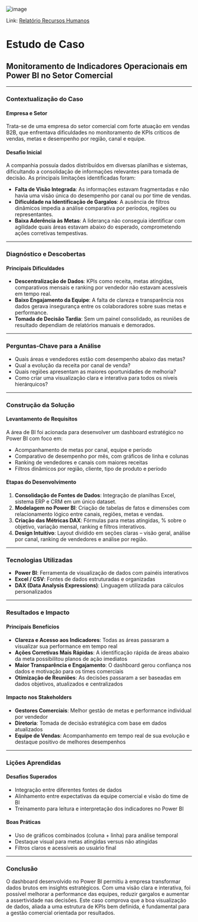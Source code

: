 ![image](https://github.com/user-attachments/assets/73740253-cc5e-43e5-984c-5007120032f0)

Link: [Relatório Recursos Humanos](https://app.powerbi.com/view?r=eyJrIjoiNzI0MDkwMjAtMmZkYy00NzY4LTllNDAtNWVkNWRkMjg1NjljIiwidCI6IjY1OWNlMmI4LTA3MTQtNDE5OC04YzM4LWRjOWI2MGFhYmI1NyJ9)

# Estudo de Caso

## Monitoramento de Indicadores Operacionais em Power BI no Setor Comercial

---

### Contextualização do Caso

#### Empresa e Setor

Trata-se de uma empresa do setor comercial com forte atuação em vendas B2B, que enfrentava dificuldades no monitoramento de KPIs críticos de vendas, metas e desempenho por região, canal e equipe.

#### Desafio Inicial

A companhia possuía dados distribuídos em diversas planilhas e sistemas, dificultando a consolidação de informações relevantes para tomada de decisão. As principais limitações identificadas foram:

- **Falta de Visão Integrada**: As informações estavam fragmentadas e não havia uma visão única do desempenho por canal ou por time de vendas.  
- **Dificuldade na Identificação de Gargalos**: A ausência de filtros dinâmicos impedia a análise comparativa por períodos, regiões ou representantes.  
- **Baixa Aderência às Metas**: A liderança não conseguia identificar com agilidade quais áreas estavam abaixo do esperado, comprometendo ações corretivas tempestivas.

---

### Diagnóstico e Descobertas

#### Principais Dificuldades

- **Descentralização de Dados**: KPIs como receita, metas atingidas, comparativos mensais e ranking por vendedor não estavam acessíveis em tempo real.  
- **Baixo Engajamento da Equipe**: A falta de clareza e transparência nos dados gerava insegurança entre os colaboradores sobre suas metas e performance.  
- **Tomada de Decisão Tardia**: Sem um painel consolidado, as reuniões de resultado dependiam de relatórios manuais e demorados.

---

### Perguntas-Chave para a Análise

- Quais áreas e vendedores estão com desempenho abaixo das metas?  
- Qual a evolução da receita por canal de venda?  
- Quais regiões apresentam as maiores oportunidades de melhoria?  
- Como criar uma visualização clara e interativa para todos os níveis hierárquicos?

---

### Construção da Solução

#### Levantamento de Requisitos

A área de BI foi acionada para desenvolver um dashboard estratégico no Power BI com foco em:

- Acompanhamento de metas por canal, equipe e período  
- Comparativo de desempenho por mês, com gráficos de linha e colunas  
- Ranking de vendedores e canais com maiores receitas  
- Filtros dinâmicos por região, cliente, tipo de produto e período

#### Etapas do Desenvolvimento

1. **Consolidação de Fontes de Dados**: Integração de planilhas Excel, sistema ERP e CRM em um único dataset.  
2. **Modelagem no Power BI**: Criação de tabelas de fatos e dimensões com relacionamento lógico entre canais, regiões, metas e vendas.  
3. **Criação das Métricas DAX**: Fórmulas para metas atingidas, % sobre o objetivo, variação mensal, ranking e filtros interativos.  
4. **Design Intuitivo**: Layout dividido em seções claras – visão geral, análise por canal, ranking de vendedores e análise por região.

---

### Tecnologias Utilizadas

- **Power BI**: Ferramenta de visualização de dados com painéis interativos  
- **Excel / CSV**: Fontes de dados estruturadas e organizadas  
- **DAX (Data Analysis Expressions)**: Linguagem utilizada para cálculos personalizados

---

### Resultados e Impacto

#### Principais Benefícios

- **Clareza e Acesso aos Indicadores**: Todas as áreas passaram a visualizar sua performance em tempo real  
- **Ações Corretivas Mais Rápidas**: A identificação rápida de áreas abaixo da meta possibilitou planos de ação imediatos  
- **Maior Transparência e Engajamento**: O dashboard gerou confiança nos dados e motivação para os times comerciais  
- **Otimização de Reuniões**: As decisões passaram a ser baseadas em dados objetivos, atualizados e centralizados

#### Impacto nos Stakeholders

- **Gestores Comerciais**: Melhor gestão de metas e performance individual por vendedor  
- **Diretoria**: Tomada de decisão estratégica com base em dados atualizados  
- **Equipe de Vendas**: Acompanhamento em tempo real de sua evolução e destaque positivo de melhores desempenhos

---

### Lições Aprendidas

#### Desafios Superados

- Integração entre diferentes fontes de dados  
- Alinhamento entre expectativas da equipe comercial e visão do time de BI  
- Treinamento para leitura e interpretação dos indicadores no Power BI

#### Boas Práticas

- Uso de gráficos combinados (coluna + linha) para análise temporal  
- Destaque visual para metas atingidas versus não atingidas  
- Filtros claros e acessíveis ao usuário final

---

### Conclusão

O dashboard desenvolvido no Power BI permitiu à empresa transformar dados brutos em insights estratégicos. Com uma visão clara e interativa, foi possível melhorar a performance das equipes, reduzir gargalos e aumentar a assertividade nas decisões. Este caso comprova que a boa visualização de dados, aliada a uma estrutura de KPIs bem definida, é fundamental para a gestão comercial orientada por resultados.
